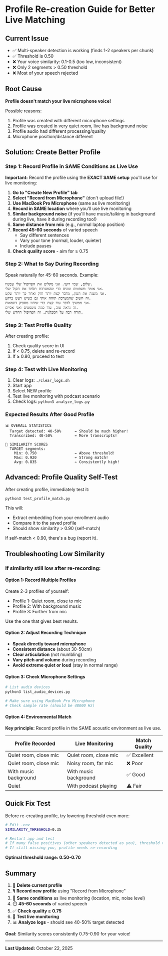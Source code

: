 # Profile Re-creation Guide for Better Live Matching

## Current Issue

- ✅ Multi-speaker detection is working (finds 1-2 speakers per chunk)
- ✅ Threshold is 0.50
- ❌ Your voice similarity: 0.1-0.5 (too low, inconsistent)
- ❌ Only 2 segments > 0.50 threshold
- ❌ Most of your speech rejected

## Root Cause

**Profile doesn't match your live microphone voice!**

Possible reasons:
1. Profile was created with different microphone settings
2. Profile was created in very quiet room, live has background noise
3. Profile audio had different processing/quality
4. Microphone position/distance different

## Solution: Create Better Profile

### Step 1: Record Profile in SAME Conditions as Live Use

**Important:** Record the profile using the **EXACT SAME setup** you'll use for live monitoring:

1. **Go to "Create New Profile" tab**
2. **Select "Record from Microphone"** (don't upload file!)
3. **Use MacBook Pro Microphone** (same as live monitoring)
4. **Record in SAME location** where you'll use live monitoring
5. **Similar background noise** (if you'll have music/talking in background during live, have it during recording too!)
6. **Same distance from mic** (e.g., normal laptop position)
7. **Record 45-60 seconds** of varied speech
   - Say different sentences
   - Vary your tone (normal, louder, quieter)
   - Include pauses
8. **Check quality score** - aim for ≥ 0.75

### Step 2: What to Say During Recording

Speak naturally for 45-60 seconds. Example:

```
שלום, שמי רועי. אני מקליט את הפרופיל שלי עכשיו.
אני אומר משפטים שונים כדי שהמערכת תלמד את הקול שלי.
אני משנה את הטון, מדבר קצת יותר חזק ואחר כך יותר שקט.
זה חשוב שהמערכת תזהה אותי גם כשיש רעש ברקע.
אני ממשיך לדבר עוד קצת כדי שיהיו מספיק דוגמאות.
זה נראה טוב, עוד כמה משפטים ואני אסיים.
תודה רבה על הסבלנות, זה הפרופיל החדש שלי.
```

### Step 3: Test Profile Quality

After creating profile:
1. Check quality score in UI
2. If < 0.75, delete and re-record
3. If ≥ 0.80, proceed to test

### Step 4: Test with Live Monitoring

1. Clear logs: `./clear_logs.sh`
2. Start app
3. Select NEW profile
4. Test live monitoring with podcast scenario
5. Check logs: `python3 analyze_logs.py`

### Expected Results After Good Profile

```
📊 OVERALL STATISTICS
  Target detected: 40-50%      ← Should be much higher!
  Transcribed: 40-50%          ← More transcripts!

🎯 SIMILARITY SCORES
  TARGET segments:
    Min: 0.750                 ← Above threshold!
    Max: 0.920                 ← Strong match!
    Avg: 0.835                 ← Consistently high!
```

## Advanced: Profile Quality Self-Test

After creating profile, immediately test it:

```bash
python3 test_profile_match.py
```

This will:
- Extract embedding from your enrollment audio
- Compare it to the saved profile
- Should show similarity > 0.90 (self-match)

If self-match < 0.90, there's a bug (report it).

## Troubleshooting Low Similarity

### If similarity still low after re-recording:

#### Option 1: Record Multiple Profiles

Create 2-3 profiles of yourself:
- Profile 1: Quiet room, close to mic
- Profile 2: With background music
- Profile 3: Further from mic

Use the one that gives best results.

#### Option 2: Adjust Recording Technique

- **Speak directly toward microphone**
- **Consistent distance** (about 30-50cm)
- **Clear articulation** (not mumbling)
- **Vary pitch and volume** during recording
- **Avoid extreme quiet or loud** (stay in normal range)

#### Option 3: Check Microphone Settings

```bash
# List audio devices
python3 list_audio_devices.py

# Make sure using MacBook Pro Microphone
# Check sample rate (should be 48000 Hz)
```

#### Option 4: Environmental Match

**Key principle:** Record profile in the SAME acoustic environment as live use.

| Profile Recorded | Live Monitoring | Match Quality |
|------------------|-----------------|---------------|
| Quiet room, close mic | Quiet room, close mic | ✅ Excellent |
| Quiet room, close mic | Noisy room, far mic | ❌ Poor |
| With music background | With music background | ✅ Good |
| Quiet | With podcast playing | ⚠️ Fair |

## Quick Fix Test

Before re-creating profile, try lowering threshold even more:

```bash
# Edit .env
SIMILARITY_THRESHOLD=0.35

# Restart app and test
# If many false positives (other speakers detected as you), threshold too low
# If still missing you, profile needs re-recording
```

**Optimal threshold range: 0.50-0.70**

## Summary

1. 🎤 **Delete current profile**
2. 🎙️ **Record new profile** using "Record from Microphone"
3. 📍 **Same conditions** as live monitoring (location, mic, noise level)
4. ⏱️ **45-60 seconds** of varied speech
5. ✅ **Check quality ≥ 0.75**
6. 🧪 **Test live monitoring**
7. 📊 **Analyze logs** - should see 40-50% target detected

**Goal:** Similarity scores consistently 0.75-0.90 for your voice!

---

**Last Updated:** October 22, 2025

